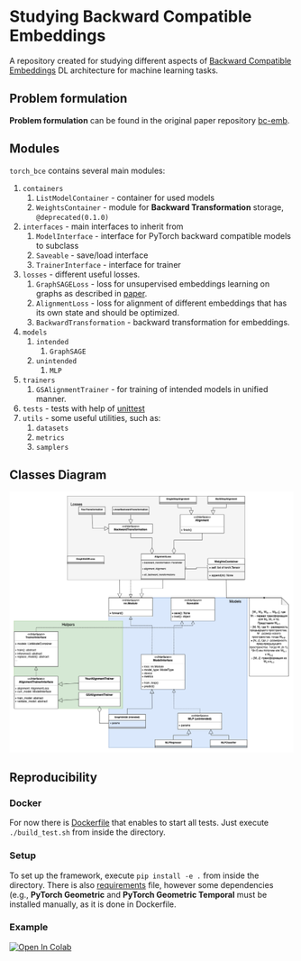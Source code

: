 # Studying Backward Compatible Embeddings
A repository created for studying different aspects of [Backward Compatible Embeddings](https://arxiv.org/abs/2206.03040)
DL architecture for machine learning tasks.
## Problem formulation
**Problem formulation** can be found in the original paper repository [bc-emb](https://github.com/snap-stanford/bc-emb).
## Modules
`torch_bce` contains several main modules:
1. `containers`
   1. `ListModelContainer` - container for used models
   2. `WeightsContainer` - module for **Backward Transformation** storage, `@deprecated(0.1.0)`
2. `interfaces` - main interfaces to inherit from
   1. `ModelInterface` - interface for PyTorch backward compatible models to subclass
   2. `Saveable` - save/load interface
   3. `TrainerInterface` - interface for trainer
3. `losses` - different useful losses.
   1. `GraphSAGELoss` - loss for unsupervised embeddings learning on graphs as described in [paper](https://arxiv.org/pdf/1706.02216.pdf).
   2. `AlignmentLoss` - loss for alignment of different embeddings that has its own state and should be optimized.
   3. `BackwardTransformation` - backward transformation for embeddings.
4. `models`
   1. `intended`
      1. `GraphSAGE`
   2. `unintended`
      1. `MLP`
5. `trainers`
   1. `GSAlignmentTrainer` - for training of intended models in unified manner.
6. `tests` - tests with help of [unittest](https://docs.python.org/3/library/unittest.html)
7. `utils` - some useful utilities, such as:
   1. `datasets`
   2. `metrics`
   3. `samplers`
## Classes Diagram
![](./images/UML%20Backward%20Compatible%20Embeddings%20Architecture.png)
## Reproducibility
### Docker
For now there is [Dockerfile](./Dockerfile) that enables to start all tests. Just execute `./build_test.sh` from 
inside the directory.
### Setup
To set up the framework, execute `pip install -e .` from inside the directory. There is also [requirements](./requirements.txt)
file, however some dependencies (e.g., **PyTorch Geometric** and **PyTorch Geometric Temporal** must be installed manually,
as it is done in Dockerfile.
### Example
<a target="_blank" href="https://colab.research.google.com/github/photosartd/bce/blob/dev/bce_example.ipynb">
  <img src="https://colab.research.google.com/assets/colab-badge.svg" alt="Open In Colab"/>
</a>
